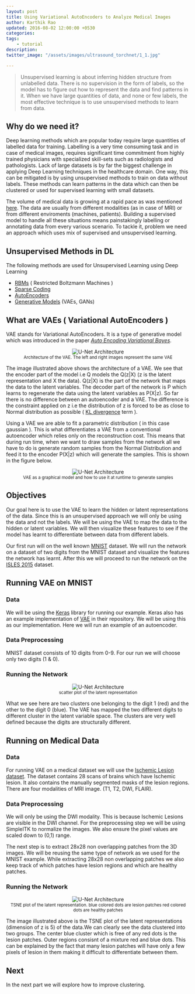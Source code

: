 ```yaml
---
layout: post
title: Using Variational AutoEncoders to Analyze Medical Images
author: Karthik Rao
updated: 2016-08-02 12:00:00 +0530
categories:
tags:
    - tutorial
description: 
twitter_image: "/assets/images/ultrasound_torchnet/1_1.jpg"

---
```


> Unsupervised learning is about inferring hidden structure from unlabelled data. There is no supervision in the form of labels, so the model has to figure out how to represent the data and find patterns in it. When we have large quantities of data, and none or few labels, the most effective technique is to use unsupervised methods to learn from data.

## Why do we need it?
Deep learning methods which are popular today require large quantities of labelled data for training. Labelling is a very time consuming task and in case of medical images, requires significant time commitment from highly trained physicians with specialized skill-sets such as radiologists and pathologists. Lack of large datasets is by far the biggest challenge in applying Deep Learning techniques in the healthcare domain. One way, this can be mitigated is by using unsupervised methods to train on data without labels. These methods can learn patterns in the data which can then be clustered or used for supervised learning with small datasets.

The volume of medical data is growing at a rapid pace as was mentioned [here](http://blog.qure.ai/notes/on-qure-ai). The data are usually from different modalities (as in case of MRI) or from different enviroments (machines, patients). Building a supervised model to handle all these situations means painstakingly labelling or annotating data from every various scenario. To tackle it, problem we need an approach which uses mix of supervised and unsupervised learning.

## Unsupervised Methods in DL

The following methods are  used for Unsupervised Learning using Deep Learning

- [RBMs](http://image.diku.dk/igel/paper/AItRBM-proof.pdf) ( Restricted Boltzmann Machines )
- [Sparse Coding](https://www.youtube.com/playlist?list=PL3NhDSZB5I7upZOMSBKrPV0qi3Mn0JbcA)
- [AutoEncoders](http://videolectures.net/deeplearning2015_vincent_autoencoders/)
- [Generative Models](https://openai.com/blog/generative-models/) (VAEs, GANs)

## What are VAEs ( Variational AutoEncoders )
VAE stands for Variational AutoEncoders. It is a type of generative model which was
introduced in the paper [*Auto Encoding Variational Bayes*](http://arxiv.org/abs/1312.6114).

<p align="center">
    <img src="/assets/images/vae/Encoder_Decoder_VAE.png" alt="U-Net Architecture">
    <br>
    <small>Architecture of the VAE. The left and right images represent the same VAE </small>
</p>

The image illustrated above shows the architecture of a VAE. We see that the encoder part of the model i.e Q models the Q(z\|X) (z is the latent representation and X the data). Q(z\|X) is the part of the network that maps the data to the latent variables. The decoder part of the network is P which learns to regenerate the data using the latent variables as P(X\|z). So far there is no difference between an autoencoder and a VAE. The difference is the constraint applied on z i.e the distribution of z is forced to be as close to Normal distribution as possible ( [KL divergence](https://en.wikipedia.org/wiki/Kullback–Leibler_divergence) term ).

Using a VAE we are able to fit a parametric distribution ( in this case gaussian ). This is what differentiates a VAE from a conventional autoencoder which relies only on the reconstruction cost. This means that during run time, when we want to draw samples from the network all we have to do is generate random samples from the Normal Distribution and feed it to the encoder P(X\|z) which will generate the samples. This is shown in the figure below.

<p align="center">
    <img src="/assets/images/vae/model.png" alt="U-Net Architecture">
    <br>
    <small> VAE as a graphical model and how to use it at runtime to generate samples </small>
</p>

## Objectives

Our goal here is to use the VAE to learn the hidden or latent representations of the data. Since this is an unsupervised approach we will only be using the data and not the labels. We will be using the VAE to map the data to the hidden or latent variables. We will then visualize these features to see if the model has learnt to differentiate between data from different labels. 

Our first run will on the well known [MNIST](http://yann.lecun.com/exdb/mnist/) dataset. We will run the network on a dataset of two digits from the MNIST dataset and visualize the features the network has learnt. After this we will proceed to run the network on the [ISLES 2015](http://www.isles-challenge.org/ISLES2015/) dataset.

## Running VAE on MNIST

### Data

We will be using the [Keras](https://keras.io) library for running our example. Keras also has an example implementation of [VAE](https://github.com/fchollet/keras/blob/master/examples/variational_autoencoder.py) in their repository. We will be using this as our implementation.
Here we will run an example of an autoencoder.

### Data Preprocessing

MNIST dataset consists of 10 digits from 0-9. For our run we will choose only two digits (1 & 0).

### Running the Network

<p align="center">
    <img src="/assets/images/vae/twonumbers.png" alt="U-Net Architecture">
    <br>
    <small> scatter plot of the latent representation </small>
</p>

What we see here are two clusters one belonging to the digit 1 (red) and the other to the digit 0 (blue). The VAE has mapped the two different digits to different cluster in the latent variable space. The clusters are very well defined because the digits are structurally different.

## Running on Medical Data

### Data

For running VAE on a medical dataset we will use the [Ischemic Lesion dataset](http://www.isles-challenge.org/ISLES2015/). The dataset contains 28 scans of brains which have Ischemic lesion. It also contains the manually segmented masks of the lesion regions. There are four modalities of MRI image. (T1, T2, DWI, FLAIR).

### Data Preprocessing

We will only be using the DWI modality. This is because Ischemic Lesions are visible in the DWI channel. For the preprocessing step we will be using SimpleITK to normalize the images. We also ensure the pixel values are scaled down to (0,1) range.

The next step is to extract 28x28 non overlapping patches from the 3D images. We will be reusing the same type of network as we used for the MNIST example. While extracting 28x28 non overlapping patches we also keep track of which patches have lesion regions and which are healthy patches.

### Running the Network

<p align="center">
    <img src="/assets/images/vae/bl.png" alt="U-Net Architecture">
    <br>
    <small> TSNE plot of the latent representation. blue colored dots are lesion patches red colored dots are healthy patches </small>
</p>

The image illustrated above is the TSNE plot of the latent representations (dimension of z is 5) of the data.We can clearly see the data clustered into two groups. The center blue cluster which is free of any red dots is the lesion patches. Outer regions consisnt  of a mixture red and blue dots. This can be explained by the fact that many lesion patches will have only a few pixels of lesion in them making it difficult to differentiate between them.

## Next

In the next part we will explore how to improve clustering.
